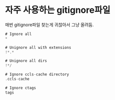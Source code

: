 # 자주 사용하는 gitignore파일
매번 gitignore파일 찾는게 귀찮아서 그냥 올려둠.

```swift
# Ignore all
*

# Unignore all with extensions
!*.*

# Unignore all dirs
!*/

# Ignore ccls-cache directory
.ccls-cache

# Ignore ctags
tags
```

